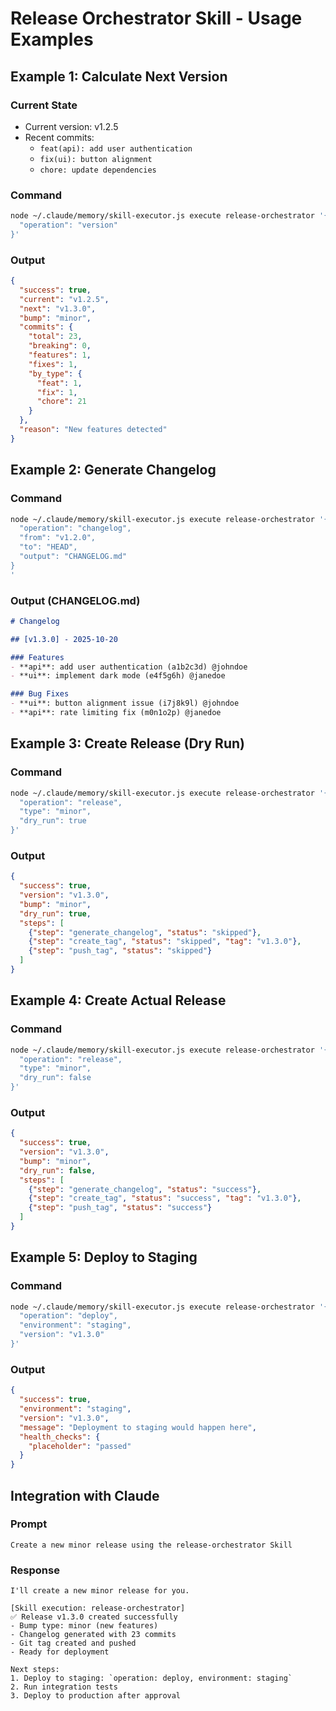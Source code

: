 # Release Orchestrator Skill - Usage Examples

## Example 1: Calculate Next Version

### Current State
- Current version: v1.2.5
- Recent commits:
  - `feat(api): add user authentication`
  - `fix(ui): button alignment`
  - `chore: update dependencies`

### Command
```bash
node ~/.claude/memory/skill-executor.js execute release-orchestrator '{
  "operation": "version"
}'
```

### Output
```json
{
  "success": true,
  "current": "v1.2.5",
  "next": "v1.3.0",
  "bump": "minor",
  "commits": {
    "total": 23,
    "breaking": 0,
    "features": 1,
    "fixes": 1,
    "by_type": {
      "feat": 1,
      "fix": 1,
      "chore": 21
    }
  },
  "reason": "New features detected"
}
```

## Example 2: Generate Changelog

### Command
```bash
node ~/.claude/memory/skill-executor.js execute release-orchestrator '{
  "operation": "changelog",
  "from": "v1.2.0",
  "to": "HEAD",
  "output": "CHANGELOG.md"
}
'
```

### Output (CHANGELOG.md)
```markdown
# Changelog

## [v1.3.0] - 2025-10-20

### Features
- **api**: add user authentication (a1b2c3d) @johndoe
- **ui**: implement dark mode (e4f5g6h) @janedoe

### Bug Fixes
- **ui**: button alignment issue (i7j8k9l) @johndoe
- **api**: rate limiting fix (m0n1o2p) @janedoe
```

## Example 3: Create Release (Dry Run)

### Command
```bash
node ~/.claude/memory/skill-executor.js execute release-orchestrator '{
  "operation": "release",
  "type": "minor",
  "dry_run": true
}'
```

### Output
```json
{
  "success": true,
  "version": "v1.3.0",
  "bump": "minor",
  "dry_run": true,
  "steps": [
    {"step": "generate_changelog", "status": "skipped"},
    {"step": "create_tag", "status": "skipped", "tag": "v1.3.0"},
    {"step": "push_tag", "status": "skipped"}
  ]
}
```

## Example 4: Create Actual Release

### Command
```bash
node ~/.claude/memory/skill-executor.js execute release-orchestrator '{
  "operation": "release",
  "type": "minor",
  "dry_run": false
}'
```

### Output
```json
{
  "success": true,
  "version": "v1.3.0",
  "bump": "minor",
  "dry_run": false,
  "steps": [
    {"step": "generate_changelog", "status": "success"},
    {"step": "create_tag", "status": "success", "tag": "v1.3.0"},
    {"step": "push_tag", "status": "success"}
  ]
}
```

## Example 5: Deploy to Staging

### Command
```bash
node ~/.claude/memory/skill-executor.js execute release-orchestrator '{
  "operation": "deploy",
  "environment": "staging",
  "version": "v1.3.0"
}'
```

### Output
```json
{
  "success": true,
  "environment": "staging",
  "version": "v1.3.0",
  "message": "Deployment to staging would happen here",
  "health_checks": {
    "placeholder": "passed"
  }
}
```

## Integration with Claude

### Prompt
```
Create a new minor release using the release-orchestrator Skill
```

### Response
```
I'll create a new minor release for you.

[Skill execution: release-orchestrator]
✅ Release v1.3.0 created successfully
- Bump type: minor (new features)
- Changelog generated with 23 commits
- Git tag created and pushed
- Ready for deployment

Next steps:
1. Deploy to staging: `operation: deploy, environment: staging`
2. Run integration tests
3. Deploy to production after approval
```
